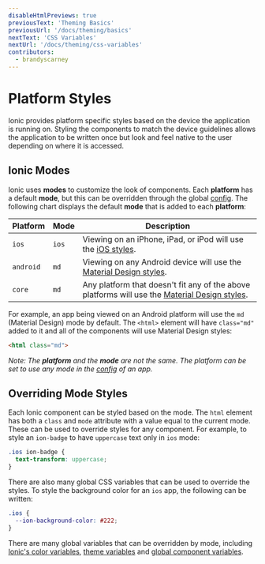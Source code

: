 ```yaml
---
disableHtmlPreviews: true
previousText: 'Theming Basics'
previousUrl: '/docs/theming/basics'
nextText: 'CSS Variables'
nextUrl: '/docs/theming/css-variables'
contributors:
  - brandyscarney
---
```


# Platform Styles

Ionic provides platform specific styles based on the device the application is running on. Styling the components to match the device guidelines allows the application to be written once but look and feel native to the user depending on where it is accessed.


## Ionic Modes

Ionic uses **modes** to customize the look of components. Each **platform** has a default **mode**, but this can be overridden through the global [config](../utilities/config). The following chart displays the default **mode** that is added to each **platform**:

| Platform  | Mode  | Description                                                                                                                       |
|-----------|-------|-----------------------------------------------------------------------------------------------------------------------------------|
| `ios`     | `ios` | Viewing on an iPhone, iPad, or iPod will use the [iOS styles](https://www.apple.com/ios).                                   |
| `android` | `md`  | Viewing on any Android device will use the [Material Design styles](https://material.io/guidelines/).                             |
| `core`    | `md`  | Any platform that doesn't fit any of the above platforms will use the [Material Design styles](https://material.io/guidelines/).  |

For example, an app being viewed on an Android platform will use the `md` (Material Design) mode by default. The `<html>` element will have `class="md"` added to it and all of the components will use Material Design styles:

```html
<html class="md">
```

_Note: The **platform** and the **mode** are not the same. The platform can be set to use any mode in the [config](../utilities/config) of an app._

## Overriding Mode Styles

Each Ionic component can be styled based on the mode. The `html` element has both a `class` and `mode` attribute with a value equal to the current mode. These can be used to override styles for any component. For example, to style an `ion-badge` to have `uppercase` text only in `ios` mode:

```css
.ios ion-badge {
  text-transform: uppercase;
}
```

There are also many global CSS variables that can be used to override the styles. To style the background color for an `ios` app, the following can be written:

```css
.ios {
  --ion-background-color: #222;
}
```

There are many global variables that can be overridden by mode, including [Ionic's color variables](/docs/theming/colors), [theme variables](/docs/theming/themes) and [global component variables](/docs/theming/advanced).
